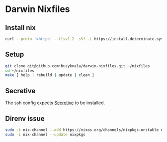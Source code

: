 # Darwin Nixfiles

## Install nix

```bash
curl --proto '=https' --tlsv1.2 -sSf -L https://install.determinate.systems/nix | sh -s -- install
```

## Setup

```bash
git clone git@github.com:busykoala/darwin-nixfiles.git ~/nixfiles
cd ~/nixfiles
make [ help | rebuild | update | clean ]
```

## Secretive

The ssh config expects [Secretive](https://github.com/maxgoedjen/secretive) to be installed.

## Direnv issue

```bash
sudo -i nix-channel --add https://nixos.org/channels/nixpkgs-unstable nixpkgs
sudo -i nix-channel --update nixpkgs
```
